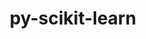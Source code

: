 ---
title: "py-scikit-learn"
layout: cache
categories: [package, develop-2024-01-07]
meta: {"versions": ["1.3.2"], "compilers": ["apple-clang@=15.0.0", "gcc@=11.3.0", "gcc@=11.4.0", "gcc@=9.4.0", "oneapi@=2023.2.0"], "oss": ["ubuntu20.04", "ubuntu22.04", "ventura"], "platforms": ["darwin", "linux"], "targets": ["aarch64", "neoverse_v1", "ppc64le", "x86_64_v3"], "stacks": ["e4s", "e4s-neoverse_v1", "e4s-oneapi", "e4s-power", "ml-darwin-aarch64-mps", "ml-linux-x86_64-cpu", "ml-linux-x86_64-cuda", "ml-linux-x86_64-rocm", "root"], "num_specs": 8, "num_specs_by_stack": {"ml-darwin-aarch64-mps": 2, "root": 8, "e4s-neoverse_v1": 1, "e4s-power": 1, "e4s": 1, "e4s-oneapi": 1, "ml-linux-x86_64-cpu": 2, "ml-linux-x86_64-rocm": 2, "ml-linux-x86_64-cuda": 2}}
spec_details: [{"hash": "7ptlwinxfmyfswds652vhebckkyhzb5k", "compiler": "apple-clang@=15.0.0", "versions": ["1.3.2"], "os": "ventura", "platform": "darwin", "target": "aarch64", "variants": ["build_system=python_pip", "+openmp"], "stacks": ["ml-darwin-aarch64-mps", "root"], "size": "-", "tarball": "https://binaries.spack.io/develop-2024-01-07/build_cache/darwin-ventura-aarch64/apple-clang-15.0.0/py-scikit-learn-1.3.2/darwin-ventura-aarch64-apple-clang-15.0.0-py-scikit-learn-1.3.2-7ptlwinxfmyfswds652vhebckkyhzb5k.spack"}, {"hash": "fe55wbnx6xyxwxpmg44mhy3ipfyie42g", "compiler": "apple-clang@=15.0.0", "versions": ["1.3.2"], "os": "ventura", "platform": "darwin", "target": "aarch64", "variants": ["build_system=python_pip", "+openmp"], "stacks": ["ml-darwin-aarch64-mps", "root"], "size": "-", "tarball": "https://binaries.spack.io/develop-2024-01-07/build_cache/darwin-ventura-aarch64/apple-clang-15.0.0/py-scikit-learn-1.3.2/darwin-ventura-aarch64-apple-clang-15.0.0-py-scikit-learn-1.3.2-fe55wbnx6xyxwxpmg44mhy3ipfyie42g.spack"}, {"hash": "hher5fjdrvnfu7jnkz5cy4foa5nuaeko", "compiler": "gcc@=11.4.0", "versions": ["1.3.2"], "os": "ubuntu20.04", "platform": "linux", "target": "neoverse_v1", "variants": ["build_system=python_pip", "+openmp"], "stacks": ["e4s-neoverse_v1", "root"], "size": "-", "tarball": "https://binaries.spack.io/develop-2024-01-07/build_cache/linux-ubuntu20.04-neoverse_v1/gcc-11.4.0/py-scikit-learn-1.3.2/linux-ubuntu20.04-neoverse_v1-gcc-11.4.0-py-scikit-learn-1.3.2-hher5fjdrvnfu7jnkz5cy4foa5nuaeko.spack"}, {"hash": "lscwj5cavqtnx6waibhwjl3hbni4g6ho", "compiler": "gcc@=9.4.0", "versions": ["1.3.2"], "os": "ubuntu20.04", "platform": "linux", "target": "ppc64le", "variants": ["build_system=python_pip", "+openmp"], "stacks": ["e4s-power", "root"], "size": "-", "tarball": "https://binaries.spack.io/develop-2024-01-07/build_cache/linux-ubuntu20.04-ppc64le/gcc-9.4.0/py-scikit-learn-1.3.2/linux-ubuntu20.04-ppc64le-gcc-9.4.0-py-scikit-learn-1.3.2-lscwj5cavqtnx6waibhwjl3hbni4g6ho.spack"}, {"hash": "myfo2recasbrifpp4okb4urcixus4qk5", "compiler": "gcc@=11.4.0", "versions": ["1.3.2"], "os": "ubuntu20.04", "platform": "linux", "target": "x86_64_v3", "variants": ["build_system=python_pip", "+openmp"], "stacks": ["e4s", "root"], "size": "-", "tarball": "https://binaries.spack.io/develop-2024-01-07/build_cache/linux-ubuntu20.04-x86_64_v3/gcc-11.4.0/py-scikit-learn-1.3.2/linux-ubuntu20.04-x86_64_v3-gcc-11.4.0-py-scikit-learn-1.3.2-myfo2recasbrifpp4okb4urcixus4qk5.spack"}, {"hash": "yc3zfzw3lv4am7x27etclgooxaaoix3v", "compiler": "oneapi@=2023.2.0", "versions": ["1.3.2"], "os": "ubuntu20.04", "platform": "linux", "target": "x86_64_v3", "variants": ["build_system=python_pip", "+openmp"], "stacks": ["e4s-oneapi", "root"], "size": "-", "tarball": "https://binaries.spack.io/develop-2024-01-07/build_cache/linux-ubuntu20.04-x86_64_v3/oneapi-2023.2.0/py-scikit-learn-1.3.2/linux-ubuntu20.04-x86_64_v3-oneapi-2023.2.0-py-scikit-learn-1.3.2-yc3zfzw3lv4am7x27etclgooxaaoix3v.spack"}, {"hash": "wgzbphh4w2zu4gk7q74447dn7tizlkbt", "compiler": "gcc@=11.3.0", "versions": ["1.3.2"], "os": "ubuntu22.04", "platform": "linux", "target": "x86_64_v3", "variants": ["build_system=python_pip", "+openmp"], "stacks": ["ml-linux-x86_64-cpu", "ml-linux-x86_64-rocm", "ml-linux-x86_64-cuda", "root"], "size": "-", "tarball": "https://binaries.spack.io/develop-2024-01-07/build_cache/linux-ubuntu22.04-x86_64_v3/gcc-11.3.0/py-scikit-learn-1.3.2/linux-ubuntu22.04-x86_64_v3-gcc-11.3.0-py-scikit-learn-1.3.2-wgzbphh4w2zu4gk7q74447dn7tizlkbt.spack"}, {"hash": "dedbclaixkvawxwjnvq7f64ahmowthux", "compiler": "gcc@=11.3.0", "versions": ["1.3.2"], "os": "ubuntu22.04", "platform": "linux", "target": "x86_64_v3", "variants": ["build_system=python_pip", "+openmp"], "stacks": ["ml-linux-x86_64-cpu", "ml-linux-x86_64-rocm", "ml-linux-x86_64-cuda", "root"], "size": "-", "tarball": "https://binaries.spack.io/develop-2024-01-07/build_cache/linux-ubuntu22.04-x86_64_v3/gcc-11.3.0/py-scikit-learn-1.3.2/linux-ubuntu22.04-x86_64_v3-gcc-11.3.0-py-scikit-learn-1.3.2-dedbclaixkvawxwjnvq7f64ahmowthux.spack"}]
---
